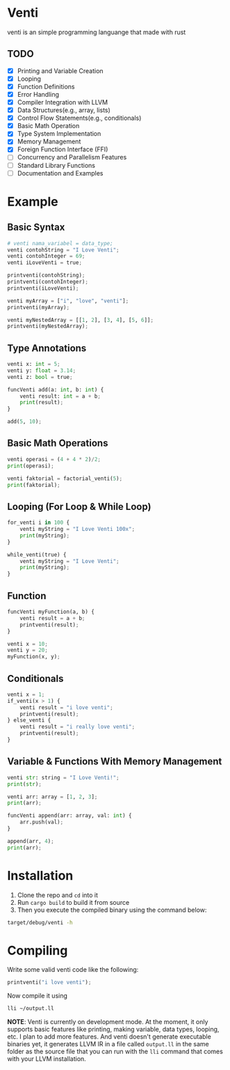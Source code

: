 # Venti
venti is an simple programming languange that made with rust

## TODO
- [x] Printing and Variable Creation
- [x] Looping
- [x] Function Definitions
- [x] Error Handling
- [x] Compiler Integration with LLVM
- [x] Data Structures(e.g., array, lists)
- [x] Control Flow Statements(e.g., conditionals)
- [x] Basic Math Operation
- [x] Type System Implementation
- [x] Memory Management
- [x] Foreign Function Interface (FFI)
- [ ] Concurrency and Parallelism Features
- [ ] Standard Library Functions
- [ ] Documentation and Examples

# Example

## Basic Syntax
```py
# venti nama_variabel = data_type;
venti contohString = "I Love Venti";
venti contohInteger = 69;
venti iLoveVenti = true;

printventi(contohString);
printventi(contohInteger);
printventi(iLoveVenti);

venti myArray = ["i", "love", "venti"];
printventi(myArray);

venti myNestedArray = [[1, 2], [3, 4], [5, 6]];
printventi(myNestedArray);
```

## Type Annotations
```py
venti x: int = 5;
venti y: float = 3.14;
venti z: bool = true;

funcVenti add(a: int, b: int) {
    venti result: int = a + b;
    print(result);
}

add(5, 10);
```

## Basic Math Operations
```py
venti operasi = (4 + 4 * 2)/2;
print(operasi);

venti faktorial = factorial_venti(5);
print(faktorial);
```

## Looping (For Loop & While Loop)
```py
for_venti i in 100 {
    venti myString = "I Love Venti 100x";
    print(myString);
}

while_venti(true) {
    venti myString = "I Love Venti";
    print(myString);
}
```

## Function
```py
funcVenti myFunction(a, b) {
    venti result = a + b;
    printventi(result);
}

venti x = 10;
venti y = 20;
myFunction(x, y);
```

## Conditionals
```py
venti x = 1;
if_venti(x > 1) {
    venti result = "i love venti";
    printventi(result);
} else_venti {
    venti result = "i really love venti";
    printventi(result);
}
```

## Variable & Functions With Memory Management
```py
venti str: string = "I Love Venti!";
print(str);

venti arr: array = [1, 2, 3];
print(arr);

funcVenti append(arr: array, val: int) {
    arr.push(val);
}

append(arr, 4);
print(arr);
```

# Installation
1. Clone the repo and `cd` into it
2. Run `cargo build` to build it from source
3. Then you execute the compiled binary using the command below:

```bash
target/debug/venti -h
```

# Compiling 
Write some valid venti code like the following:
```py
printventi("i love venti");
```

Now compile it using
```bash
lli ~/output.ll
```

**NOTE**: Venti is currently on development mode. At the moment, it only supports basic features like printing, making variable, data types, looping, etc. I plan to add more features. And venti doesn't generate executable binaries yet, it generates LLVM IR in a file called `output.ll` in the same folder as the source file that you  can run with the `lli` command that comes with your LLVM installation.






